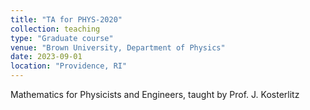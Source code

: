 ```yaml
---
title: "TA for PHYS-2020"
collection: teaching
type: "Graduate course"
venue: "Brown University, Department of Physics"
date: 2023-09-01
location: "Providence, RI"
---
```


Mathematics for Physicists and Engineers, taught by Prof. J. Kosterlitz


